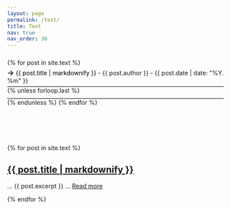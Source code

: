 ```yaml
---
layout: page
permalink: /text/
title: Text
nav: true
nav_order: 30
---
```


<div class="post-info">
  <ul style="list-style: none; padding-left: 0;">
    <li style="padding: 5px 0; font-weight: bold; text-decoration: underline;"></li>
    {% for post in site.text %}
      <li style="border-bottom: 1px solid black; padding: 5px 0;">
        <span style="font-size: 120%; font-weight: bold;">&rarr;</span> <a href="{{ post.url }}" style="color: black; text-decoration: none;">{{ post.title | markdownify }}</a> - {{ post.author }} - {{ post.date | date: "%Y. %m" }}
      </li>
      {% unless forloop.last %}
        <li style="border-bottom: 1px solid black; padding: 5px 0;"></li>
      {% endunless %}
    {% endfor %}
    <li style="padding: 5px 0; font-weight: bold; text-decoration: underline;"></li>
  </ul>
</div>

<!-- Add spacing -->
<br><br><br>


<!-- Posts List -->
<div class="posts">
  {% for post in site.text %}
    <article>
      <h2><a href="{{ post.url }}">{{ post.title | markdownify }}</a></h2>
      <p>... {{ post.excerpt }} ... <a href="{{ post.url }}">Read more</a></p>
    </article>
  {% endfor %}
</div>
